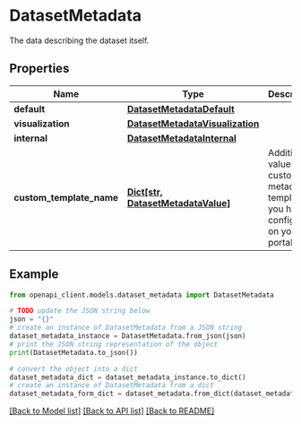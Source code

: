 # DatasetMetadata

The data describing the dataset itself.

## Properties

Name | Type | Description | Notes
------------ | ------------- | ------------- | -------------
**default** | [**DatasetMetadataDefault**](DatasetMetadataDefault.md) |  | 
**visualization** | [**DatasetMetadataVisualization**](DatasetMetadataVisualization.md) |  | [optional] 
**internal** | [**DatasetMetadataInternal**](DatasetMetadataInternal.md) |  | [optional] 
**custom_template_name** | [**Dict[str, DatasetMetadataValue]**](DatasetMetadataValue.md) | Additional values for custom metadata templates you have configured on your portal. | [optional] 

## Example

```python
from openapi_client.models.dataset_metadata import DatasetMetadata

# TODO update the JSON string below
json = "{}"
# create an instance of DatasetMetadata from a JSON string
dataset_metadata_instance = DatasetMetadata.from_json(json)
# print the JSON string representation of the object
print(DatasetMetadata.to_json())

# convert the object into a dict
dataset_metadata_dict = dataset_metadata_instance.to_dict()
# create an instance of DatasetMetadata from a dict
dataset_metadata_form_dict = dataset_metadata.from_dict(dataset_metadata_dict)
```
[[Back to Model list]](../README.md#documentation-for-models) [[Back to API list]](../README.md#documentation-for-api-endpoints) [[Back to README]](../README.md)


